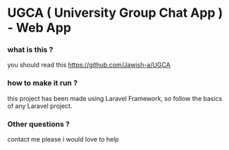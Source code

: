 # UGCA ( University Group Chat App ) - Web App

### what is this ?
 
 you should read this https://github.com/Jawish-a/UGCA
 
 ### how to make it run ?
 
 this project has been made using Laravel Framework, so follow the basics of any Laravel project.
 
 ### Other questions ?
 contact me please i would love to help
